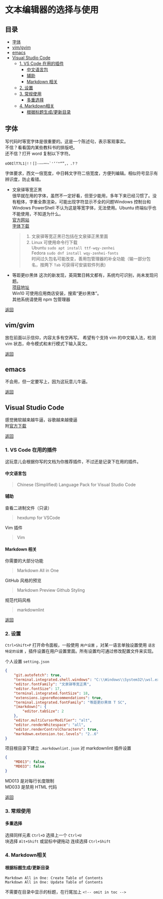 # 文本编辑器的选择与使用

## 目录 <!-- omit in toc -->

- [字体](#%e5%ad%97%e4%bd%93)
- [vim/gvim](#vimgvim)
- [emacs](#emacs)
- [Visual Studio Code](#visual-studio-code)
  - [1. VS Code 在用的插件](#1-vs-code-%e5%9c%a8%e7%94%a8%e7%9a%84%e6%8f%92%e4%bb%b6)
    - [中文语言包](#%e4%b8%ad%e6%96%87%e8%af%ad%e8%a8%80%e5%8c%85)
    - [辅助](#%e8%be%85%e5%8a%a9)
    - [Markdown 相关](#markdown-%e7%9b%b8%e5%85%b3)
  - [2. 设置](#2-%e8%ae%be%e7%bd%ae)
  - [3. 常规使用](#3-%e5%b8%b8%e8%a7%84%e4%bd%bf%e7%94%a8)
    - [多重选择](#%e5%a4%9a%e9%87%8d%e9%80%89%e6%8b%a9)
  - [4. Markdown相关](#4-markdown%e7%9b%b8%e5%85%b3)
    - [根据标题生成/更新目录](#%e6%a0%b9%e6%8d%ae%e6%a0%87%e9%a2%98%e7%94%9f%e6%88%90%e6%9b%b4%e6%96%b0%e7%9b%ae%e5%bd%95)

## 字体

写代码时等宽字体是很重要的。这是一个陈述句，表示客观事实。  
不信？看看国内某些教科书的排版吧。  
还不信？打开 word 复制以下字符。  

```普通文本
oO0IlT7L1|!！[]-——一~`'‘‘"“”,，.?？
```

字体要求，西文一倍宽度，中日韩文字符二倍宽度，方便列编辑。相似符号显示有辨识度，防止看错。

- 文泉驿等宽正黑  
  很早就在用的字体，虽然不一定好看，但至少能用，多年下来已经习惯了。没有粗体，字重全靠渲染，可能出现字符显示不全的问题Windows 控制台和 Windows PowerShell 不认为这是等宽字体，无法使用。Ubuntu 终端似乎也不能使用，不知道为什么。  
  <a href="http://wenq.org/wqy2/index.cgi" target="_blank">官方网站</a>  
  <a href="http://wenq.org/wqy2/index.cgi?Download#ZenHei_Stable" target="_blank">字体下载</a>  
  > 1. 文泉驿等宽正黑已包括在文泉驿正黑里面  
  > 2. Linux 可使用命令行下载  
  >    Ubuntu `sudo apt install ttf-wqy-zenhei`  
  >    Fedora `sudo dnf install wqy-zenhei-fonts`  
  >    时间过久包名可能改变，善用包管理器的补全功能（输一部分包名，按两下 `Tab` 可获得可安装软件列表)

- 等距更纱黑体
  这次的新发现，英简繁日韩文都有，系统均可识别，尚未发现问题。  
  [项目地址](https://github.com/be5invis/Sarasa-Gothic)  
  Win10 可使用应用商店安装，搜索“更纱黑体”。  
  其他系统请使用 npm 包管理器  

[返回](#文本编辑器的选择与使用)

## vim/gvim

放在前面以示信仰，内容太多有空再写。
希望有个支持 vim 的中文输入法，检测 vim 状态，命令模式和末行模式下输入英文。  

[返回](#文本编辑器的选择与使用)

## emacs

不会用，但一定要写上，因为这玩意儿牛逼。  

[返回](#文本编辑器的选择与使用)

## Visual Studio Code

感觉微软越来越牛逼，谷歌越来越傻逼  
附[官方下载](https://code.visualstudio.com/)  

[返回](#文本编辑器的选择与使用)

### 1. VS Code 在用的插件

这玩意儿会根据你写的文档为你推荐插件，不过还是记录下在用的插件。

#### 中文语言包

> Chinese (Simplified) Language Pack for Visual Studio Code

#### 辅助

查看二进制文件（只读）  
> hexdump for VSCode

Vim 插件
> Vim

#### Markdown 相关

你需要的大部分功能
> Markdown All in One

GitHub 风格的预览
> Markdown Preview Github Styling

规范代码风格
> markdownlint

[返回](#文本编辑器的选择与使用)

### 2. 设置

`Ctrl+Shift+P` 打开命令面板，一般使用 `用户设置` ，对某一语言单独设置使用 `语言特定的设置` ，插件设置在用户设置里面。所有设置均可通过修改配置文件来实现。

个人设置 `setting.json`

```json
{
    "git.autofetch": true,
    "terminal.integrated.shell.windows": "C:\\Windows\\System32\\wsl.exe",
    "editor.fontFamily": "文泉驿等宽正黑",
    "editor.fontSize": 17,
    "terminal.integrated.fontSize": 18,
    "extensions.ignoreRecommendations": true,
    "terminal.integrated.fontFamily": "等距更纱黑体 T SC",
    "[markdown]": {
        "editor.tabSize": 2
    },
    "editor.multiCursorModifier": "alt",
    "editor.renderWhitespace": "all",
    "editor.renderControlCharacters": true,
    "markdown.extension.toc.levels": "2..6"
}
```

项目根目录下建立 `.markdownlint.json` 对 markdownlint 插件设置

```json
{
    "MD013": false,
    "MD033": false
}
```

MD013 是对每行长度限制  
MD033 是禁用 HTML 代码

[返回](#文本编辑器的选择与使用)

### 3. 常规使用

#### 多重选择

选择同样元素 `Ctrl+D` 选择上一个 `Ctrl+U`  
块选择 `Alt+Shift` 或鼠标中键拖动
连续选择 `Ctrl+Shift`

### 4. Markdown相关

#### 根据标题生成/更新目录

```VS Code
Markdown All in One: Create Table of Contents
Markdown All in One: Update Table of Contents
```

不需要在目录中显示的标题，在行尾加上 `<!-- omit in toc -->`
